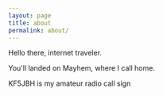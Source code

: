 ```yaml
---
layout: page
title: about
permalink: about/
---
```


Hello there, internet traveler.

You'll landed on Mayhem, where I call home.

KF5JBH is my amateur radio call sign


